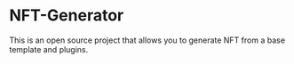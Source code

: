 # NFT-Generator
This is an open source project that allows you to generate NFT from a base template and plugins.
